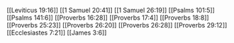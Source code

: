 [[Leviticus 19:16]]
[[1 Samuel 20:41]]
[[1 Samuel 26:19]]
[[Psalms 101:5]]
[[Psalms 141:6]]
[[Proverbs 16:28]]
[[Proverbs 17:4]]
[[Proverbs 18:8]]
[[Proverbs 25:23]]
[[Proverbs 26:20]]
[[Proverbs 26:28]]
[[Proverbs 29:12]]
[[Ecclesiastes 7:21]]
[[James 3:6]]
